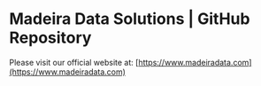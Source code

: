 # Madeira Data Solutions | GitHub Repository

Please visit our official website at: [https://www.madeiradata.com](https://www.madeiradata.com)
